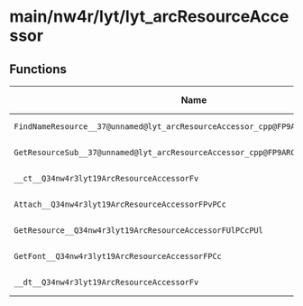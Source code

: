# main/nw4r/lyt/lyt_arcResourceAccessor

## Functions

| Name | Address | Match % |
|------|---------|---------|
| `FindNameResource__37@unnamed@lyt_arcResourceAccessor_cpp@FP9ARCHandlePCc` | `0x80015318` | :x: (0.0%) |
| `GetResourceSub__37@unnamed@lyt_arcResourceAccessor_cpp@FP9ARCHandlePCcUlPCcPUl` | `0x800153E4` | :x: (0.0%) |
| `__ct__Q34nw4r3lyt19ArcResourceAccessorFv` | `0x80015524` | :x: (0.0%) |
| `Attach__Q34nw4r3lyt19ArcResourceAccessorFPvPCc` | `0x80015580` | :x: (0.0%) |
| `GetResource__Q34nw4r3lyt19ArcResourceAccessorFUlPCcPUl` | `0x800155FC` | :x: (0.0%) |
| `GetFont__Q34nw4r3lyt19ArcResourceAccessorFPCc` | `0x8001561C` | :x: (0.0%) |
| `__dt__Q34nw4r3lyt19ArcResourceAccessorFv` | `0x8001568C` | :x: (0.0%) |
